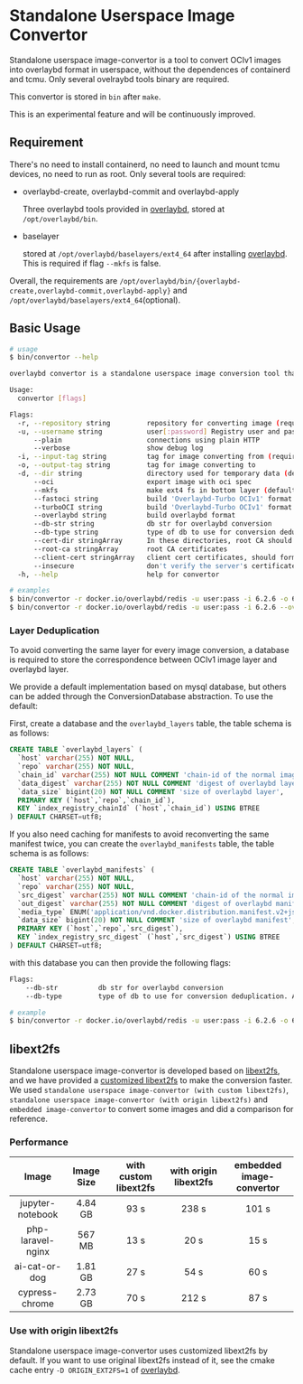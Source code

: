 # Standalone Userspace Image Convertor

Standalone userspace image-convertor is a tool to convert OCIv1 images into overlaybd format in userspace, without the dependences of containerd and tcmu. Only several ovelraybd tools binary are required.

This convertor is stored in `bin` after `make`.

This is an experimental feature and will be continuously improved.


## Requirement

There's no need to install containerd, no need to launch and mount tcmu devices, no need to run as root.
Only several tools are required:

- overlaybd-create, overlaybd-commit and overlaybd-apply

  Three overlaybd tools provided in [overlaybd](https://github.com/containerd/overlaybd), stored at `/opt/overlaybd/bin`.

- baselayer

  stored at `/opt/overlaybd/baselayers/ext4_64` after installing [overlaybd](https://github.com/containerd/overlaybd). This is required if flag `--mkfs` is false.

Overall, the requirements are `/opt/overlaybd/bin/{overlaybd-create,overlaybd-commit,overlaybd-apply}` and `/opt/overlaybd/baselayers/ext4_64`(optional).

## Basic Usage

```bash
# usage
$ bin/convertor --help

overlaybd convertor is a standalone userspace image conversion tool that helps converting oci images to overlaybd images

Usage:
  convertor [flags]

Flags:
  -r, --repository string         repository for converting image (required)
  -u, --username string           user[:password] Registry user and password
      --plain                     connections using plain HTTP
      --verbose                   show debug log
  -i, --input-tag string          tag for image converting from (required)
  -o, --output-tag string         tag for image converting to
  -d, --dir string                directory used for temporary data (default "tmp_conv")
      --oci                       export image with oci spec
      --mkfs                      make ext4 fs in bottom layer (default true)
      --fastoci string            build 'Overlaybd-Turbo OCIv1' format (old name of turboOCIv1. deprecated)
      --turboOCI string           build 'Overlaybd-Turbo OCIv1' format
      --overlaybd string          build overlaybd format
      --db-str string             db str for overlaybd conversion
      --db-type string            type of db to use for conversion deduplication. Available: mysql. Default none
      --cert-dir stringArray      In these directories, root CA should be named as *.crt and client cert should be named as *.cert, *.key
      --root-ca stringArray       root CA certificates
      --client-cert stringArray   client cert certificates, should form in ${cert-file}:${key-file}
      --insecure                  don't verify the server's certificate chain and host name
  -h, --help                      help for convertor

# examples
$ bin/convertor -r docker.io/overlaybd/redis -u user:pass -i 6.2.6 -o 6.2.6_obd
$ bin/convertor -r docker.io/overlaybd/redis -u user:pass -i 6.2.6 --overlaybd 6.2.6_obd --fastoci 6.2.6_foci

```

### Layer Deduplication

To avoid converting the same layer for every image conversion, a database is required to store the correspondence between OCIv1 image layer and overlaybd layer.

We provide a default implementation based on mysql database, but others can be added through the ConversionDatabase abstraction. To use the default:

First, create a database and the `overlaybd_layers` table, the table schema is as follows:

```sql
CREATE TABLE `overlaybd_layers` (
  `host` varchar(255) NOT NULL,
  `repo` varchar(255) NOT NULL,
  `chain_id` varchar(255) NOT NULL COMMENT 'chain-id of the normal image layer',
  `data_digest` varchar(255) NOT NULL COMMENT 'digest of overlaybd layer',
  `data_size` bigint(20) NOT NULL COMMENT 'size of overlaybd layer',
  PRIMARY KEY (`host`,`repo`,`chain_id`),
  KEY `index_registry_chainId` (`host`,`chain_id`) USING BTREE
) DEFAULT CHARSET=utf8;
```

If you also need caching for manifests to avoid reconverting the same manifest twice, you can create the `overlaybd_manifests` table, the table schema is as follows:

```sql
CREATE TABLE `overlaybd_manifests` (
  `host` varchar(255) NOT NULL,
  `repo` varchar(255) NOT NULL,
  `src_digest` varchar(255) NOT NULL COMMENT 'chain-id of the normal image manifest',
  `out_digest` varchar(255) NOT NULL COMMENT 'digest of overlaybd manifest',
  `media_type` ENUM('application/vnd.docker.distribution.manifest.v2+json','application/vnd.oci.image.manifest.v1+json') NOT NULL COMMENT 'mediatype of the manifest',
  `data_size` bigint(20) NOT NULL COMMENT 'size of overlaybd manifest',
  PRIMARY KEY (`host`,`repo`,`src_digest`),
  KEY `index_registry_src_digest` (`host`,`src_digest`) USING BTREE
) DEFAULT CHARSET=utf8;
```

with this database you can then provide the following flags:

```bash
Flags:
    --db-str          db str for overlaybd conversion
    --db-type         type of db to use for conversion deduplication. Available: mysql. Default none

# example
$ bin/convertor -r docker.io/overlaybd/redis -u user:pass -i 6.2.6 -o 6.2.6_obd --db-str "dbuser:dbpass@tcp(127.0.0.1:3306)/dedup" --db-type mysql
```

## libext2fs

Standalone userspace image-convertor is developed based on [libext2fs](https://github.com/tytso/e2fsprogs), and we have provided a [customized libext2fs](https://github.com/data-accelerator/e2fsprogs) to make the conversion faster. We used `standalone userspace image-convertor (with custom libext2fs)`, `standalone userspace image-convertor (with origin libext2fs)` and `embedded image-convertor` to convert some images and did a comparison for reference.

### Performance

| Image               | Image Size | with custom libext2fs | with origin libext2fs | embedded image-convertor |
|:-------------------:|:----------:|:---------------------:|:---------------------:|:------------------------:|
| jupyter-notebook    | 4.84 GB    | 93 s                  | 238 s                 | 101 s                    |
| php-laravel-nginx   | 567 MB     | 13 s                  | 20 s                  | 15 s                     |
| ai-cat-or-dog       | 1.81 GB    | 27 s                  | 54 s                  | 60 s                     |
| cypress-chrome      | 2.73 GB    | 70 s                  | 212 s                 | 87 s                     |

### Use with origin libext2fs

Standalone userspace image-convertor uses customized libext2fs by default. If you want to use original libext2fs instead of it, see the cmake cache entry `-D ORIGIN_EXT2FS=1` of [overlaybd](https://github.com/containerd/overlaybd#build).
